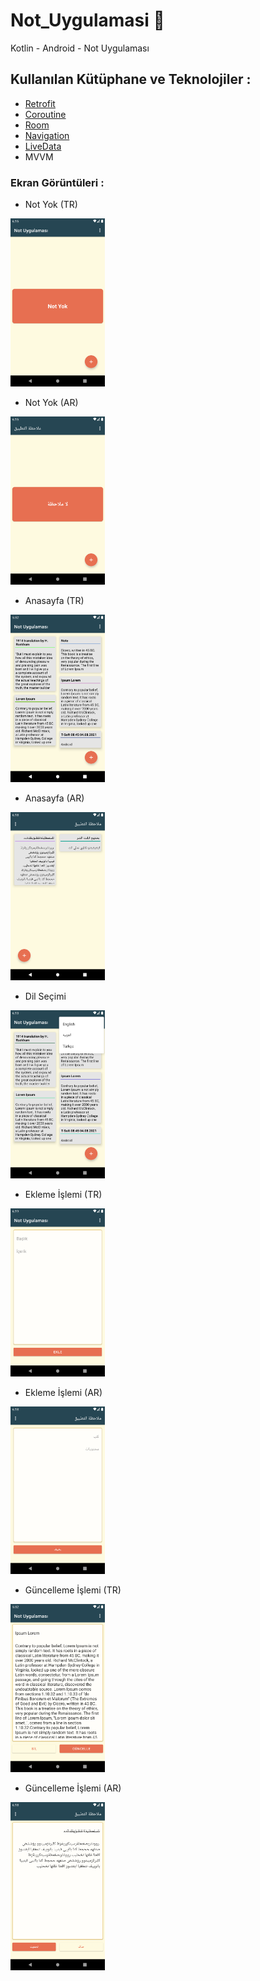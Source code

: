 # Not_Uygulamasi :notebook:
Kotlin - Android - Not Uygulaması 
## Kullanılan Kütüphane ve Teknolojiler :
* [Retrofit](https://square.github.io/retrofit/)
* [Coroutine](https://developer.android.com/kotlin/coroutines)
* [Room](https://developer.android.com/training/data-storage/room)
* [Navigation](https://developer.android.com/guide/navigation/navigation-getting-started)
* [LiveData](https://developer.android.com/topic/libraries/architecture/livedata)
* MVVM

### Ekran Görüntüleri : 
* Not Yok (TR)

<img src="https://github.com/melihkarakilinc/Not_Uygulamasi/blob/master/ss/tr/no_note_tr.png" width="30%" height="30%">

* Not Yok (AR)

<img src="https://github.com/melihkarakilinc/Not_Uygulamasi/blob/master/ss/ar/no_not_ar.png" width="30%" height="30%">

* Anasayfa (TR)

<img src="https://github.com/melihkarakilinc/Not_Uygulamasi/blob/master/ss/tr/mainpage_tr.png" width="30%" height="30%">

* Anasayfa (AR)

<img src="https://github.com/melihkarakilinc/Not_Uygulamasi/blob/master/ss/ar/main_page_ar.png" width="30%" height="30%">

* Dil Seçimi 

<img src="https://github.com/melihkarakilinc/Not_Uygulamasi/blob/master/ss/tr/lan_select_tr.png" width="30%" height="30%">

* Ekleme İşlemi (TR)

<img src="https://github.com/melihkarakilinc/Not_Uygulamasi/blob/master/ss/tr/add_tr.png" width="30%" height="30%">

* Ekleme İşlemi (AR)

<img src="https://github.com/melihkarakilinc/Not_Uygulamasi/blob/master/ss/ar/note_add_ar.png" width="30%" height="30%">


* Güncelleme İşlemi (TR)

<img src="https://github.com/melihkarakilinc/Not_Uygulamasi/blob/master/ss/tr/update_tr.png" width="30%" height="30%">

* Güncelleme İşlemi (AR)

<img src="https://github.com/melihkarakilinc/Not_Uygulamasi/blob/master/ss/ar/update_ar.png" width="30%" height="30%">

